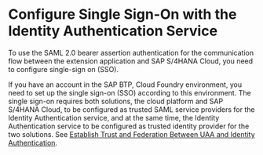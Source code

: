<!-- loio8d3c376e573946258dad098b54fba480 -->

# Configure Single Sign-On with the Identity Authentication Service

To use the SAML 2.0 bearer assertion authentication for the communication flow between the extension application and SAP S/4HANA Cloud, you need to configure single-sign on \(SSO\).

If you have an account in the SAP BTP, Cloud Foundry environment, you need to set up the single sign-on \(SSO\) according to this environment. The single sign-on requires both solutions, the cloud platform and SAP S/4HANA Cloud, to be configured as trusted SAML service providers for the Identity Authentication service, and at the same time, the Identity Authentication service to be configured as trusted identity provider for the two solutions. See [Establish Trust and Federation Between UAA and Identity Authentication](../50-administration-and-ops/Establish_Trust_and_Federation_Between_UAA_and_Identity_Authentication_161f8f0.md#loio161f8f0cfac64c4fa2d973bc5f08a894).

